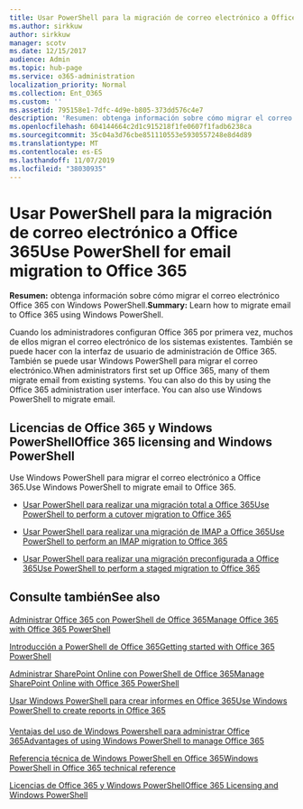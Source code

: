 ```yaml
---
title: Usar PowerShell para la migración de correo electrónico a Office 365
ms.author: sirkkuw
author: sirkkuw
manager: scotv
ms.date: 12/15/2017
audience: Admin
ms.topic: hub-page
ms.service: o365-administration
localization_priority: Normal
ms.collection: Ent_O365
ms.custom: ''
ms.assetid: 795158e1-7dfc-4d9e-b805-373dd576c4e7
description: 'Resumen: obtenga información sobre cómo migrar el correo electrónico Office 365 con Windows PowerShell.'
ms.openlocfilehash: 604144664c2d1c915218f1fe0607f1fadb6238ca
ms.sourcegitcommit: 35c04a3d76cbe851110553e5930557248e8d4d89
ms.translationtype: MT
ms.contentlocale: es-ES
ms.lasthandoff: 11/07/2019
ms.locfileid: "38030935"
---
```

# <a name="use-powershell-for-email-migration-to-office-365"></a><span data-ttu-id="3349f-103">Usar PowerShell para la migración de correo electrónico a Office 365</span><span class="sxs-lookup"><span data-stu-id="3349f-103">Use PowerShell for email migration to Office 365</span></span>

 <span data-ttu-id="3349f-104">**Resumen:** obtenga información sobre cómo migrar el correo electrónico Office 365 con Windows PowerShell.</span><span class="sxs-lookup"><span data-stu-id="3349f-104">**Summary:** Learn how to migrate email to Office 365 using Windows PowerShell.</span></span>
  
<span data-ttu-id="3349f-p101">Cuando los administradores configuran Office 365 por primera vez, muchos de ellos migran el correo electrónico de los sistemas existentes. También se puede hacer con la interfaz de usuario de administración de Office 365. También se puede usar Windows PowerShell para migrar el correo electrónico.</span><span class="sxs-lookup"><span data-stu-id="3349f-p101">When administrators first set up Office 365, many of them migrate email from existing systems. You can also do this by using the Office 365 administration user interface. You can also use Windows PowerShell to migrate email.</span></span>
  
## <a name="office-365-licensing-and-windows-powershell"></a><span data-ttu-id="3349f-108">Licencias de Office 365 y Windows PowerShell</span><span class="sxs-lookup"><span data-stu-id="3349f-108">Office 365 licensing and Windows PowerShell</span></span>

<span data-ttu-id="3349f-109">Use Windows PowerShell para migrar el correo electrónico a Office 365.</span><span class="sxs-lookup"><span data-stu-id="3349f-109">Use Windows PowerShell to migrate email to Office 365.</span></span> 
  
- [<span data-ttu-id="3349f-110">Usar PowerShell para realizar una migración total a Office 365</span><span class="sxs-lookup"><span data-stu-id="3349f-110">Use PowerShell to perform a cutover migration to Office 365</span></span>](use-powershell-to-perform-a-cutover-migration-to-office-365.md)
    
- [<span data-ttu-id="3349f-111">Usar PowerShell para realizar una migración de IMAP a Office 365</span><span class="sxs-lookup"><span data-stu-id="3349f-111">Use PowerShell to perform an IMAP migration to Office 365</span></span>](use-powershell-to-perform-an-imap-migration-to-office-365.md)
    
- [<span data-ttu-id="3349f-112">Usar PowerShell para realizar una migración preconfigurada a Office 365</span><span class="sxs-lookup"><span data-stu-id="3349f-112">Use PowerShell to perform a staged migration to Office 365</span></span>](use-powershell-to-perform-a-staged-migration-to-office-365.md)
    
## <a name="see-also"></a><span data-ttu-id="3349f-113">Consulte también</span><span class="sxs-lookup"><span data-stu-id="3349f-113">See also</span></span>

#### 

[<span data-ttu-id="3349f-114">Administrar Office 365 con PowerShell de Office 365</span><span class="sxs-lookup"><span data-stu-id="3349f-114">Manage Office 365 with Office 365 PowerShell</span></span>](manage-office-365-with-office-365-powershell.md)
  
[<span data-ttu-id="3349f-115">Introducción a PowerShell de Office 365</span><span class="sxs-lookup"><span data-stu-id="3349f-115">Getting started with Office 365 PowerShell</span></span>](getting-started-with-office-365-powershell.md)
  
[<span data-ttu-id="3349f-116">Administrar SharePoint Online con PowerShell de Office 365</span><span class="sxs-lookup"><span data-stu-id="3349f-116">Manage SharePoint Online with Office 365 PowerShell</span></span>](manage-sharepoint-online-with-office-365-powershell.md)
  
[<span data-ttu-id="3349f-117">Usar Windows PowerShell para crear informes en Office 365</span><span class="sxs-lookup"><span data-stu-id="3349f-117">Use Windows PowerShell to create reports in Office 365</span></span>](use-windows-powershell-to-create-reports-in-office-365.md)
#### 

[<span data-ttu-id="3349f-118">Ventajas del uso de Windows Powershell para administrar Office 365</span><span class="sxs-lookup"><span data-stu-id="3349f-118">Advantages of using Windows PowerShell to manage Office 365</span></span>](https://technet.microsoft.com/library/15144a50-453e-4cd5-befd-bc6736697967.aspx)
  
[<span data-ttu-id="3349f-119">Referencia técnica de Windows PowerShell en Office 365</span><span class="sxs-lookup"><span data-stu-id="3349f-119">Windows PowerShell in Office 365 technical reference</span></span>](https://technet.microsoft.com/library/10d5c66a-7579-4319-aaa5-7a5e21d49cea.aspx)
  
[<span data-ttu-id="3349f-120">Licencias de Office 365 y Windows PowerShell</span><span class="sxs-lookup"><span data-stu-id="3349f-120">Office 365 Licensing and Windows PowerShell</span></span>](https://technet.microsoft.com/library/6ca0e430-f7ba-4184-becf-14c6c5c8dde5.aspx)


